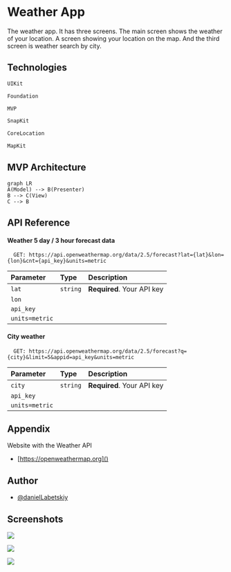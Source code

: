 
# Weather App
The weather app. It has three screens. The main screen shows the weather of your location. A screen showing your location on the map. And the third screen is weather search by city.


## Technologies

```sh
UIKit
```
```sh
Foundation
```
```sh
MVP
```
```sh
SnapKit
```
```sh
CoreLocation
```
```sh
MapKit
```

## MVP Architecture
```mermaid
graph LR
A(Model) --> B(Presenter)
B --> C(View)
C --> B
```

## API Reference

#### Weather 5 day / 3 hour forecast data


```https
  GET: https://api.openweathermap.org/data/2.5/forecast?lat={lat}&lon={lon}&cnt={api_key}&units=metric
```

| Parameter | Type     | Description                |
| :-------- | :------- | :------------------------- |
|`lat`      | `string` | **Required**. Your API key |
|`lon`      |
|`api_key`  |
|`units=metric`|

#### City weather

```https
  GET: https://api.openweathermap.org/data/2.5/forecast?q={city}&limit=5&appid=api_key&units=metric
```

| Parameter | Type     | Description                       |
| :-------- | :------- | :-------------------------------- |
|`city`      | `string` | **Required**. Your API key |
|`api_key`  |
|`units=metric`|


## Appendix

Website with the Weather API

- [https://openweathermap.org]()


## Author

- [@danielLabetskiy](https://github.com/danyalabetski)


## Screenshots

![](https://user-images.githubusercontent.com/99253701/209442694-127c549e-c044-4faf-a9c0-973b9013115e.png)

![](https://user-images.githubusercontent.com/99253701/209125534-ca61d31b-7b50-49ac-a26b-9fcea6e97c8a.png)

![](https://user-images.githubusercontent.com/99253701/209125411-1aa37d5b-2696-49ab-82b0-49dff5127003.png)
